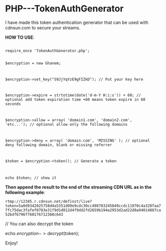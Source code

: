 # PHP---TokenAuthGenerator

I have made this token authentication generator that can be used with cdnsun.com to secure your streams.



<b>HOW TO USE</b>:


<code>
require_once 'TokenAuthGenerator.php';


$encryption = new Ghanem;


$encryption->set_key("S9JjYqYzE9gFIZkD"); // Put your key here


$encryption->expire = strtotime(date('d-m-Y H:i:s')) + 60;  // optional add token expiration time +60 means token expire in 60 seconds

$encryption->allow = array( 'domain1.com', 'domain2.com', 'etc...'); // optional allow only the following domains

$encryption->deny = array( 'domain.com', 'MISSING' ); // optional deny following domain, blank or missing referrer


$token = $encryption->token(); // Generate a token


echo $token; // show it
</code>



<b>Then append the result to the end of the streaming CDN URL as in the following example</b>:

<code>rtmp://12345.r.cdnsun.net/_definst_/live?token=5a0d9342025758d4a5351d09e9cdc30cc498703245849ccdc11970c4a328faa77fc75dac3fafef0783e31f9d1d012d4f9dd2fd2659b194a2953d2ad22d8a94014887ca52bdf6796f760176712360c643
</code>



// You can also decrypt the token

echo $encryption->decrypt($token);




Enjoy!
